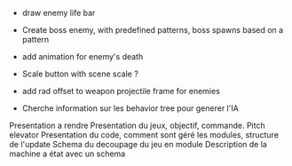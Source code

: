 * draw enemy life bar


* Create boss enemy, with predefined patterns, boss spawns based on a pattern

* add animation for enemy's death


* Scale button with scene scale ?

* add rad offset to weapon projectile frame for enemies

* Cherche information sur les behavior tree pour generer l'IA

Presentation a rendre
Presentation du jeux, objectif, commande. Pitch elevator
Presentation du code, comment sont géré les modules, structure de l'update
Schema du decoupage du jeu en module
Description de la machine a état avec un schema